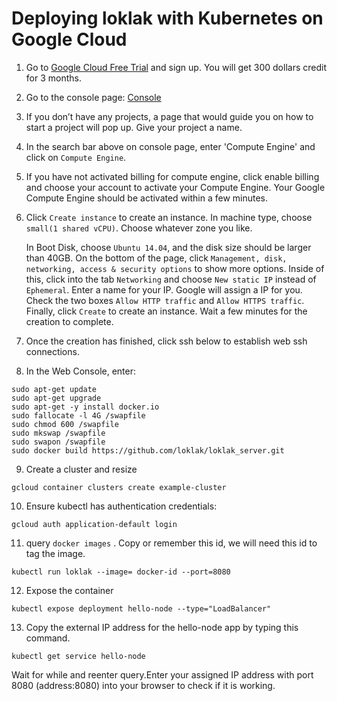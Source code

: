 # Deploying loklak with Kubernetes on Google Cloud


1. Go to [Google Cloud Free Trial](https://cloud.google.com/free-trial/) and sign up. You will get 300 dollars credit for 3 months.


2. Go to the console page: [Console](https://console.cloud.google.com/home)


3. If you don’t have any projects, a page that would guide you on how to start a project will pop up. Give your project a name.


4. In the search bar above on console page, enter 'Compute Engine' and click on ```Compute Engine```. 


5. If you have not activated billing for compute engine, click enable billing and choose your account to activate your Compute Engine. Your Google Compute Engine should be activated within a few minutes.


6. Click ```Create instance``` to create an instance. In machine type, choose ```small(1 shared vCPU)```.
	Choose whatever zone you like.
 
	In Boot Disk, choose ```Ubuntu 14.04```, and the disk size should be larger than 40GB.
	On the bottom of the page, click ```Management, disk, networking, access & security options``` to show more options. Inside of this, click into the tab ```Networking``` and choose ```New static IP``` instead of ```Ephemeral```. Enter a name for your IP. Google will assign a IP for you.
	Check the two boxes ```Allow HTTP traffic``` and ```Allow HTTPS traffic```. Finally, click ```Create``` to create an instance. Wait a few minutes for the creation to complete.


7. Once the creation has finished, click ssh below to establish web ssh connections.

8. In the Web Console, enter:

```
sudo apt-get update
sudo apt-get upgrade
sudo apt-get -y install docker.io
sudo fallocate -l 4G /swapfile
sudo chmod 600 /swapfile
sudo mkswap /swapfile
sudo swapon /swapfile
sudo docker build https://github.com/loklak/loklak_server.git
```

9. Create a cluster and resize 

```gcloud container clusters create example-cluster```


10. Ensure kubectl has authentication credentials:

```gcloud auth application-default login```

11. query ```docker images``` . Copy or remember this id, we will need this id to tag the image.

```kubectl run loklak --image= docker-id --port=8080```

12. Expose the container

```kubectl expose deployment hello-node --type="LoadBalancer"```

13. Copy the external IP address for the hello-node app by typing this command.

```kubectl get service hello-node```

Wait for while and reenter query.Enter your assigned IP address with port 8080 (address:8080) into your browser to check if it is working.
